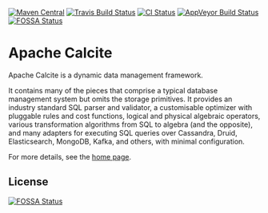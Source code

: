 <!--
{% comment %}
Licensed to the Apache Software Foundation (ASF) under one or more
contributor license agreements.  See the NOTICE file distributed with
this work for additional information regarding copyright ownership.
The ASF licenses this file to you under the Apache License, Version 2.0
(the "License"); you may not use this file except in compliance with
the License.  You may obtain a copy of the License at

http://www.apache.org/licenses/LICENSE-2.0

Unless required by applicable law or agreed to in writing, software
distributed under the License is distributed on an "AS IS" BASIS,
WITHOUT WARRANTIES OR CONDITIONS OF ANY KIND, either express or implied.
See the License for the specific language governing permissions and
limitations under the License.
{% endcomment %}
-->

[![Maven Central](https://maven-badges.herokuapp.com/maven-central/org.apache.calcite/calcite-core/badge.svg)](https://maven-badges.herokuapp.com/maven-central/org.apache.calcite/calcite-core)
[![Travis Build Status](https://travis-ci.org/apache/calcite.svg?branch=master)](https://travis-ci.org/apache/calcite)
[![CI Status](https://github.com/apache/calcite/workflows/CI/badge.svg?branch=master)](https://github.com/apache/calcite/actions?query=branch%3Amaster)
[![AppVeyor Build Status](https://ci.appveyor.com/api/projects/status/github/apache/calcite?svg=true&branch=master)](https://ci.appveyor.com/project/ApacheSoftwareFoundation/calcite)
[![FOSSA Status](https://app.fossa.com/api/projects/git%2Bgithub.com%2Fv2orgtest%2Fcalcite.svg?type=shield)](https://app.fossa.com/projects/git%2Bgithub.com%2Fv2orgtest%2Fcalcite?ref=badge_shield)

# Apache Calcite

Apache Calcite is a dynamic data management framework.

It contains many of the pieces that comprise a typical
database management system but omits the storage primitives.
It provides an industry standard SQL parser and validator,
a customisable optimizer with pluggable rules and cost functions,
logical and physical algebraic operators, various transformation
algorithms from SQL to algebra (and the opposite), and many
adapters for executing SQL queries over Cassandra, Druid,
Elasticsearch, MongoDB, Kafka, and others, with minimal
configuration.

For more details, see the [home page](http://calcite.apache.org).


## License
[![FOSSA Status](https://app.fossa.com/api/projects/git%2Bgithub.com%2Fv2orgtest%2Fcalcite.svg?type=large)](https://app.fossa.com/projects/git%2Bgithub.com%2Fv2orgtest%2Fcalcite?ref=badge_large)